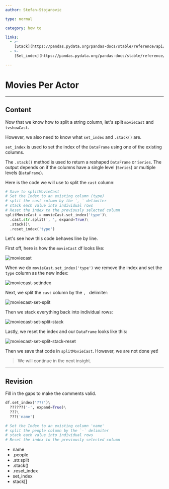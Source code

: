 ```yaml
---
author: Stefan-Stojanovic

type: normal

category: how to

links:
  - >- 
    [Stack](https://pandas.pydata.org/pandas-docs/stable/reference/api/pandas.DataFrame.stack.html){documentation}
  - >- 
    [Set_index](https://pandas.pydata.org/pandas-docs/stable/reference/api/pandas.DataFrame.set_index.html){documentation}

---
```


# Movies Per Actor

---
## Content

Now that we know how to split a string column, let's split `movieCast` and `tvshowCast`.

However, we also need to know what `set_index` and `.stack()` are.

`set_index` is used to set the index of the `DataFrame` using one of the existing columns.

The `.stack()` method is used to return a reshaped `DataFrame` or `Series`. The output depends on if the columns have a single level (`Series`) or multiple levels (`DataFrame`).

Here is the code we will use to split the `cast` column:

```py
# Save to splitMovieCast
# Set the Index to an existing column (type)
# split the cast column by the `, ` delimiter
# stack each value into individual rows
# Reset the index to the previously selected column
splitMovieCast = movieCast.set_index('type')\
  .cast.str.split(', ', expand=True)\
  .stack()\
  .reset_index('type')
```

Let's see how this code behaves line by line.

First off, here is how the `movieCast` df looks like:

![moviecast](https://img.enkipro.com/23051c00c5838e6025ac34e5fc9868a5.png)

When we do `movieCast.set_index('type')` we remove the index and set the `type` column as the new index:

![moviecast-setindex](https://img.enkipro.com/9d412222b4f38824e41dd4da07313436.png)

Next, we split the `cast` column by the `, ` delimiter:

![moviecast-set-split](https://img.enkipro.com/eb2d93fef0eb3af0a31449291bf576fb.png)

Then we stack everything back into individual rows:

![moviecast-set-split-stack](https://img.enkipro.com/f2a2b98eb631abd09bcc7eb598d6756b.png)

Lastly, we reset the index and our `DataFrame` looks like this:

![moviecast-set-split-stack-reset](https://img.enkipro.com/0eaf1f4bffe913833b249201cd298946.png)

Then we save that code in `splitMovieCast`. However, we are not done yet!

> We will continue in the next insight.

---

## Revision

Fill in the gaps to make the comments valid.

```py
df.set_index('???')\
  ??????('-', expand=True)\
  ???\
  ???('name')

# Set the Index to an existing column 'name'
# split the people column by the `-` delimiter
# stack each value into individual rows
# Reset the index to the previously selected column
```

- name
- .people
- .str.split
- .stack()
- .reset_index
- set_index
- stack[]
